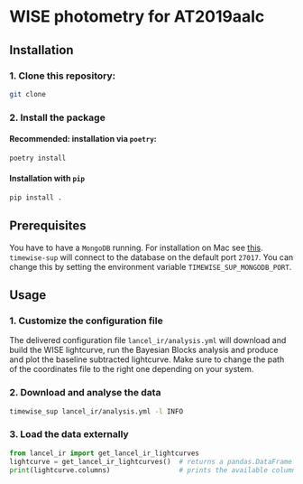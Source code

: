# WISE photometry for AT2019aalc

## Installation

### 1. Clone this repository:

```bash
git clone 
```

### 2. Install the package

#### Recommended: installation via `poetry`:

```bash
poetry install
```
#### Installation with `pip`

```bash
pip install .
```


## Prerequisites

You have to have a `MongoDB` running. For installation on Mac see 
[this](https://www.mongodb.com/docs/manual/tutorial/install-mongodb-on-os-x/). 
`timewise-sup` will connect to the database on the default port `27017`. 
You can change this by setting the environment variable `TIMEWISE_SUP_MONGODB_PORT`.



## Usage

### 1. Customize the configuration file
The delivered configuration file `lancel_ir/analysis.yml` will download and build the WISE lightcurve,
run the Bayesian Blocks analysis and produce and plot the baseline subtracted lightcurve.
Make sure to change the path of the coordinates file to the right one depending on your system.

### 2. Download and analyse the data

```bash
timewise_sup lancel_ir/analysis.yml -l INFO
```

### 3. Load the data externally

```python
from lancel_ir import get_lancel_ir_lightcurves
lightcurve = get_lancel_ir_lightcurves()  # returns a pandas.DataFrame
print(lightcurve.columns)                 # prints the available columns
```